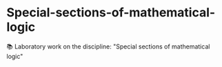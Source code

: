 # Special-sections-of-mathematical-logic
 📚 Laboratory work on the discipline: "Special sections of mathematical logic"
